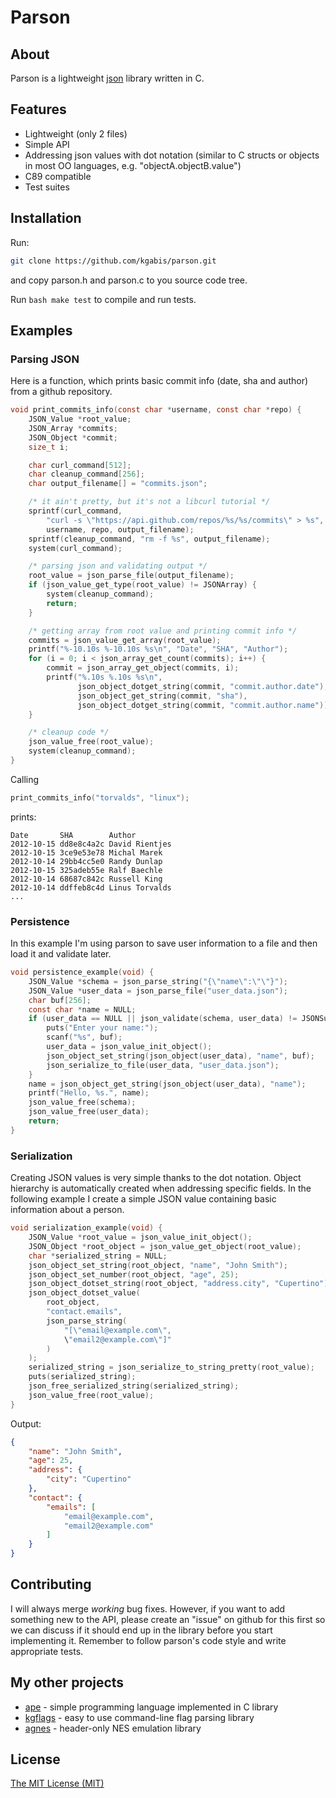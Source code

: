 # Parson

## About

Parson is a lightweight [json](http://json.org) library written in C.

## Features

* Lightweight (only 2 files)
* Simple API
* Addressing json values with dot notation (similar to C structs or objects
in most OO languages, e.g. "objectA.objectB.value")
* C89 compatible
* Test suites

## Installation

Run:

```bash
git clone https://github.com/kgabis/parson.git
```

and copy parson.h and parson.c to you source code tree.

Run ```bash make test``` to compile and run tests.

## Examples

### Parsing JSON

Here is a function, which prints basic commit info (date, sha and author) from
a github repository.

```c
void print_commits_info(const char *username, const char *repo) {
    JSON_Value *root_value;
    JSON_Array *commits;
    JSON_Object *commit;
    size_t i;

    char curl_command[512];
    char cleanup_command[256];
    char output_filename[] = "commits.json";

    /* it ain't pretty, but it's not a libcurl tutorial */
    sprintf(curl_command,
        "curl -s \"https://api.github.com/repos/%s/%s/commits\" > %s",
        username, repo, output_filename);
    sprintf(cleanup_command, "rm -f %s", output_filename);
    system(curl_command);

    /* parsing json and validating output */
    root_value = json_parse_file(output_filename);
    if (json_value_get_type(root_value) != JSONArray) {
        system(cleanup_command);
        return;
    }

    /* getting array from root value and printing commit info */
    commits = json_value_get_array(root_value);
    printf("%-10.10s %-10.10s %s\n", "Date", "SHA", "Author");
    for (i = 0; i < json_array_get_count(commits); i++) {
        commit = json_array_get_object(commits, i);
        printf("%.10s %.10s %s\n",
               json_object_dotget_string(commit, "commit.author.date"),
               json_object_get_string(commit, "sha"),
               json_object_dotget_string(commit, "commit.author.name"));
    }

    /* cleanup code */
    json_value_free(root_value);
    system(cleanup_command);
}
```

Calling

```c
print_commits_info("torvalds", "linux");

```

prints:

```csv
Date       SHA        Author
2012-10-15 dd8e8c4a2c David Rientjes
2012-10-15 3ce9e53e78 Michal Marek
2012-10-14 29bb4cc5e0 Randy Dunlap
2012-10-15 325adeb55e Ralf Baechle
2012-10-14 68687c842c Russell King
2012-10-14 ddffeb8c4d Linus Torvalds
...
```

### Persistence

In this example I'm using parson to save user information to a file and then
load it and validate later.

```c
void persistence_example(void) {
    JSON_Value *schema = json_parse_string("{\"name\":\"\"}");
    JSON_Value *user_data = json_parse_file("user_data.json");
    char buf[256];
    const char *name = NULL;
    if (user_data == NULL || json_validate(schema, user_data) != JSONSuccess) {
        puts("Enter your name:");
        scanf("%s", buf);
        user_data = json_value_init_object();
        json_object_set_string(json_object(user_data), "name", buf);
        json_serialize_to_file(user_data, "user_data.json");
    }
    name = json_object_get_string(json_object(user_data), "name");
    printf("Hello, %s.", name);
    json_value_free(schema);
    json_value_free(user_data);
    return;
}
```

### Serialization

Creating JSON values is very simple thanks to the dot notation.
Object hierarchy is automatically created when addressing specific fields.
In the following example I create a simple JSON value containing basic
information about a person.

```c
void serialization_example(void) {
    JSON_Value *root_value = json_value_init_object();
    JSON_Object *root_object = json_value_get_object(root_value);
    char *serialized_string = NULL;
    json_object_set_string(root_object, "name", "John Smith");
    json_object_set_number(root_object, "age", 25);
    json_object_dotset_string(root_object, "address.city", "Cupertino");
    json_object_dotset_value(
        root_object,
        "contact.emails",
        json_parse_string(
            "[\"email@example.com\",
            \"email2@example.com\"]"
        )
    );
    serialized_string = json_serialize_to_string_pretty(root_value);
    puts(serialized_string);
    json_free_serialized_string(serialized_string);
    json_value_free(root_value);
}

```

Output:

```json
{
    "name": "John Smith",
    "age": 25,
    "address": {
        "city": "Cupertino"
    },
    "contact": {
        "emails": [
            "email@example.com",
            "email2@example.com"
        ]
    }
}
```

## Contributing

I will always merge *working* bug fixes. However, if you want to add something
new to the API, please create an "issue" on github for this first so we can
discuss if it should end up in the library before you start implementing it.
Remember to follow parson's code style and write appropriate tests.

## My other projects

* [ape](https://github.com/kgabis/ape) - simple programming language
implemented in C library
* [kgflags](https://github.com/kgabis/kgflags) - easy to use command-line flag
parsing library
* [agnes](https://github.com/kgabis/agnes) - header-only NES emulation library

## License

[The MIT License (MIT)](http://opensource.org/licenses/mit-license.php)
